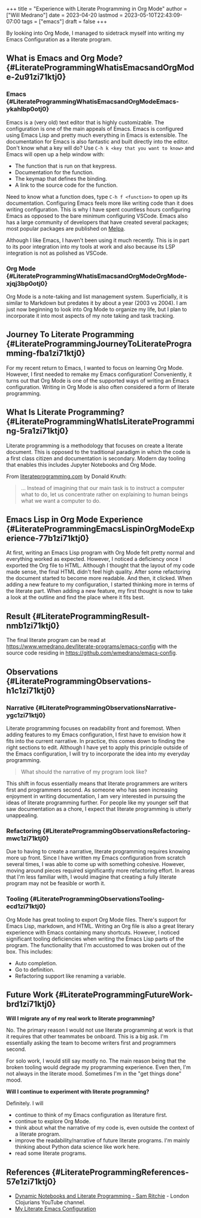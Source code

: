 +++
title = "Experience with Literate Programming in Org Mode"
author = ["Will Medrano"]
date = 2023-04-20
lastmod = 2023-05-10T22:43:09-07:00
tags = ["emacs"]
draft = false
+++

<div class="SUMMARY">

By looking into Org Mode, I managed to sidetrack myself into writing my Emacs
Configuration as a literate program.

</div>


## What is Emacs and Org Mode? {#LiterateProgrammingWhatisEmacsandOrgMode-2u91zi71ktj0}


### Emacs {#LiterateProgrammingWhatisEmacsandOrgModeEmacs-ykahlbp0otj0}

Emacs is a (very old) text editor that is highly customizable. The configuration
is one of the main appeals of Emacs. Emacs is configured using Emacs Lisp and
pretty much everything in Emacs is extensible. The documentation for Emacs is
also fantastic and built directly into the editor. Don't know what a key will
do? Use `C-h k <key that you want to know>` and Emacs will open up a help window
with:

-   The function that is run on that keypress.
-   Documentation for the function.
-   The keymap that defines the binding.
-   A link to the source code for the function.

Need to know what a function does, type `C-h f <function>` to open up its
documentation. Configuring Emacs feels more like writing code than it does
writing configuration. This is why I have spent countless hours configuring
Emacs as opposed to the bare minimum configuring VSCode. Emacs also has a large
community of developers that have created several packages; most popular
packages are published on [Melpa](https://melpa.org/#/).

Although I like Emacs, I haven't been using it much recently. This is in part to
its poor integration into my tools at work and also because its LSP integration
is not as polished as VSCode.


### Org Mode {#LiterateProgrammingWhatisEmacsandOrgModeOrgMode-xjqj3bp0otj0}

Org Mode is a note-taking and list management system. Superficially, it is
similar to Markdown but predates it by about a year (2003 vs 2004). I am just
now beginning to look into Org Mode to organize my life, but I plan to
incorporate it into most aspects of my note taking and task tracking.


## Journey To Literate Programming {#LiterateProgrammingJourneyToLiterateProgramming-fba1zi71ktj0}

For my recent return to Emacs, I wanted to focus on learning Org Mode. However,
I first needed to remake my Emacs configuration! Conveniently, it turns out that
Org Mode is one of the supported ways of writing an Emacs configuration. Writing
in Org Mode is also often considered a form of literate programming.


## What Is Literate Programming? {#LiterateProgrammingWhatIsLiterateProgramming-5ra1zi71ktj0}

Literate programming  is a methodology that focuses on create a literate
document. This is opposed to the traditional paradigm in which the code is a
first class citizen and documentation is secondary. Modern day tooling that
enables this includes Jupyter Notebooks and Org Mode.

From [literateprogramming.com](https://www.literateprogramming.com) by Donald Knuth:

> ... Instead of imagining that our main task is to instruct a computer what to
> do, let us concentrate rather on explaining to human beings what we want a
> computer to do.


## Emacs Lisp in Org Mode Experience {#LiterateProgrammingEmacsLispinOrgModeExperience-77b1zi71ktj0}

At first, writing an Emacs Lisp program with Org Mode felt pretty normal and
everything worked as expected. However, I noticed a deficiency once I exported
the Org file to HTML. Although I thought that the layout of my code made sense,
the final HTML didn't feel high quality. After some refactoring the document
started to become more readable. And then, it clicked. When adding a new feature
to my configuration, I started thinking more in terms of the literate part. When
adding a new feature, my first thought is now to take a look at the outline and
find the place where it fits best.


## Result {#LiterateProgrammingResult-nmb1zi71ktj0}

The final literate program can be read at
<https://www.wmedrano.dev/literate-programs/emacs-config> with the source code
residing in <https://github.com/wmedrano/emacs-config>.


## Observations {#LiterateProgrammingObservations-h1c1zi71ktj0}


### Narrative {#LiterateProgrammingObservationsNarrative-ygc1zi71ktj0}

Literate programming focuses on readability front and foremost. When adding
features to my Emacs configuration, I first have to envision how it fits into
the current narrative. In practice, this comes down to finding the right
sections to edit. Although I have yet to apply this principle outside of the
Emacs configuration, I will try to incorporate the idea into my everyday
programming.

> What should the narrative of my program look like?

This shift in focus essentially means that literate programmers are writers
first and programmers second. As someone who has seen increasing enjoyment in
writing documentation, I am very interested in pursuing the ideas of literate
programming further. For people like my younger self that saw documentation as a
chore, I expect that literate programming is utterly unappealing.


### Refactoring {#LiterateProgrammingObservationsRefactoring-mwc1zi71ktj0}

Due to having to create a narrative, literate programming requires knowing more
up front. Since I have written my Emacs configuration from scratch several
times, I was able to come up with something cohesive. However, moving around
pieces required significantly more refactoring effort. In areas that I'm less
familiar with, I would imagine that creating a fully literate program may not be
feasible or worth it.


### Tooling {#LiterateProgrammingObservationsTooling-ecd1zi71ktj0}

Org Mode has great tooling to export Org Mode files. There's support for Emacs
Lisp, markdown, and HTML. Writing an Org file is also a great literary
experience with Emacs containing many shortcuts. However, I noticed significant
tooling deficiencies when writing the Emacs Lisp parts of the program. The
functionality that I'm accustomed to was broken out of the box. This includes:

-   Auto completion.
-   Go to definition.
-   Refactoring support like renaming a variable.


## Future Work {#LiterateProgrammingFutureWork-brd1zi71ktj0}

**Will I migrate any of my real work to literate programming?**

No. The primary reason I would not use literate programming at work is that it
requires that other teammates be onboard. This is a big ask. I'm essentially
asking the team to become writers first and programmers second.

For solo work, I would still say mostly no. The main reason being that the
broken tooling would degrade my programming experience. Even then, I'm not
always in the literate mood. Sometimes I'm in the "get things done" mood.

**Will I continue to experiment with literate programming?**

Definitely. I will

-   continue to think of my Emacs configuration as literature first.
-   continue to explore Org Mode.
-   think about what the narrative of my code is, even outside the context of a
    literate program.
-   improve the readability/narrative of future literate programs. I'm mainly
    thinking about Python data science like work here.
-   read some literate programs.


## References {#LiterateProgrammingReferences-57e1zi71ktj0}

-   [Dynamic Notebooks and Literate Programming - Sam Ritchie](https://www.youtube.com/watch?v=UCEzBNh9ufs) - London Clojurians
    YouTube channel.
-   [My Literate Emacs Configuration](https://www.wmedrano.dev/literate-programs/emacs-config)
